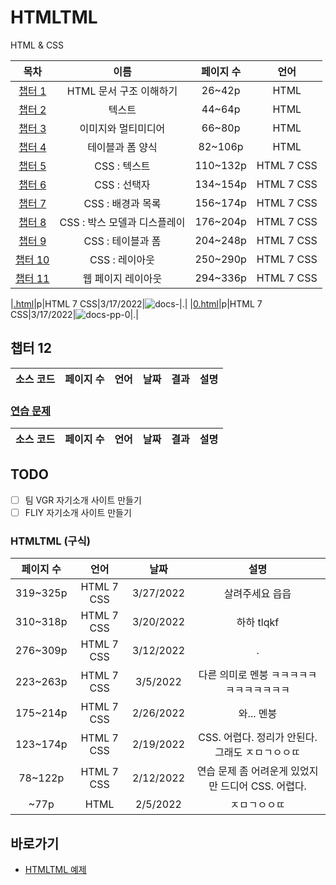 # HTMLTML
HTML & CSS

|목차|이름|페이지 수|언어|
|:---:|:---:|:---:|:---:|
|[챕터 1](../HTMLTML/cahp1/README.md)|HTML 문서 구조 이해하기|26~42p|HTML|
|[챕터 2](../HTMLTML/cahp2/README.md)|텍스트|44~64p|HTML|
|[챕터 3](../HTMLTML/caph3/README.md)|이미지와 멀티미디어|66~80p|HTML|
|[챕터 4](../HTMLTML/caph4/README.md)|테이블과 폼 양식|82~106p|HTML|
|[챕터 5](../HTMLTML/caph5/README.md)|CSS : 텍스트|110~132p|HTML 7 CSS|
|[챕터 6](../HTMLTML/caph6/README.md)|CSS : 선택자|134~154p|HTML 7 CSS|
|[챕터 7](../HTMLTML/caph7/README.md)|CSS : 배경과 목록|156~174p|HTML 7 CSS|
|[챕터 8](../HTMLTML/caph8/README.md)|CSS : 박스 모델과 디스플레이|176~204p|HTML 7 CSS|
|[챕터 9](../HTMLTML/caph9/README.md)|CSS : 테이블과 폼|204~248p|HTML 7 CSS|
|[챕터 10](../HTMLTML/caph10/README.md)|CSS : 레이아웃|250~290p|HTML 7 CSS|
|[챕터 11](../HTMLTML/caph11/README.md)|웹 페이지 레이아웃|294~336p|HTML 7 CSS|

|[.html](../caph11/.html)|p|HTML 7 CSS|3/17/2022|![docs-](../caph11/docs/.jpg)|.|
|[0.html](../caph11/pp/0.html)|p|HTML 7 CSS|3/17/2022|![docs-pp-0](../caph11/docs/pp-0.jpg)|.|

## 챕터 12
|소스 코드|페이지 수|언어|날짜|결과|설명|
|:---:|:---:|:---:|:---:|:---:|:---:|

### [연습 문제](../../../../../tree/main/HTMLTML/caph12/pp)
|소스 코드|페이지 수|언어|날짜|결과|설명|
|:---:|:---:|:---:|:---:|:---:|:---:|

## TODO
- [ ] 팀 VGR 자기소개 사이트 만들기
- [ ] FLIY 자기소개 사이트 만들기

### HTMLTML (구식)
|페이지 수|언어|날짜|설명|
|:---:|:---:|:---:|:---:|
|319~325p|HTML 7 CSS|3/27/2022|살려주세요 읍읍|
|310~318p|HTML 7 CSS|3/20/2022|하하 tlqkf|
|276~309p|HTML 7 CSS|3/12/2022|.|
|223~263p|HTML 7 CSS|3/5/2022|다른 의미로 멘붕 ㅋㅋㅋㅋㅋㅋㅋㅋㅋㅋㅋㅋ|
|175~214p|HTML 7 CSS|2/26/2022|와... 멘붕|
|123~174p|HTML 7 CSS|2/19/2022|CSS. 어렵다. 정리가 안된다. 그래도 ㅈㅁㄱㅇㅇㄸ|
|78~122p|HTML 7 CSS|2/12/2022|연습 문제 좀 어려운게 있었지만 드디어 CSS. 어렵다.|
|~77p|HTML|2/5/2022|ㅈㅁㄱㅇㅇㄸ|

## 바로가기
- [HTMLTML 예제](http://www.hanbit.co.kr/exam/4279)
